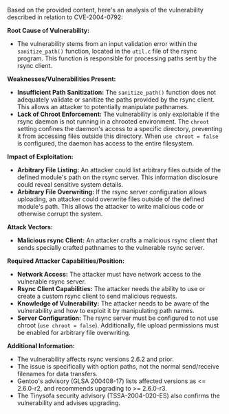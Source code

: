 Based on the provided content, here's an analysis of the vulnerability described in relation to CVE-2004-0792:

**Root Cause of Vulnerability:**

*   The vulnerability stems from an input validation error within the `sanitize_path()` function, located in the `util.c` file of the rsync program. This function is responsible for processing paths sent by the rsync client.

**Weaknesses/Vulnerabilities Present:**

*   **Insufficient Path Sanitization:** The `sanitize_path()` function does not adequately validate or sanitize the paths provided by the rsync client. This allows an attacker to potentially manipulate pathnames.
*   **Lack of Chroot Enforcement:** The vulnerability is only exploitable if the rsync daemon is not running in a chrooted environment. The `chroot` setting confines the daemon's access to a specific directory, preventing it from accessing files outside this directory. When `use chroot = false` is configured, the daemon has access to the entire filesystem.

**Impact of Exploitation:**

*   **Arbitrary File Listing:** An attacker could list arbitrary files outside of the defined module's path on the rsync server. This information disclosure could reveal sensitive system details.
*   **Arbitrary File Overwriting:** If the rsync server configuration allows uploading, an attacker could overwrite files outside of the defined module's path. This allows the attacker to write malicious code or otherwise corrupt the system.

**Attack Vectors:**

*   **Malicious rsync Client:** An attacker crafts a malicious rsync client that sends specially crafted pathnames to the vulnerable rsync server.

**Required Attacker Capabilities/Position:**

*   **Network Access:** The attacker must have network access to the vulnerable rsync server.
*   **Rsync Client Capabilities:** The attacker needs the ability to use or create a custom rsync client to send malicious requests.
*   **Knowledge of Vulnerability:** The attacker needs to be aware of the vulnerability and how to exploit it by manipulating path names.
*   **Server Configuration:** The rsync server must be configured to not use chroot (`use chroot = false`). Additionally, file upload permissions must be enabled for arbitrary file overwriting.

**Additional Information:**

*   The vulnerability affects rsync versions 2.6.2 and prior.
*   The issue is specifically with option paths, not the normal send/receive filenames for data transfers.
*   Gentoo's advisory (GLSA 200408-17) lists affected versions as <= 2.6.0-r2, and recommends upgrading to >= 2.6.0-r3.
*   The Tinysofa security advisory (TSSA-2004-020-ES) also confirms the vulnerability and advises upgrading.